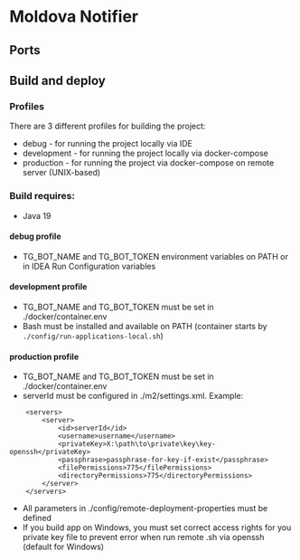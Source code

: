 # Moldova Notifier

## Ports


## Build and deploy

### Profiles
There are 3 different profiles for building the project:
* debug - for running the project locally via IDE
* development - for running the project locally via docker-compose
* production - for running the project via docker-compose on remote server (UNIX-based)

### Build requires:
* Java 19

#### debug profile
* TG_BOT_NAME and TG_BOT_TOKEN environment variables on PATH or in IDEA Run Configuration variables

#### development profile
* TG_BOT_NAME and TG_BOT_TOKEN must be set in ./docker/container.env
* Bash must be installed and available on PATH (container starts by `./config/run-applications-local.sh`)

#### production profile
* TG_BOT_NAME and TG_BOT_TOKEN must be set in ./docker/container.env
* serverId must be configured in ./m2/settings.xml. Example:
```
    <servers>
        <server>
            <id>serverId</id>
            <username>username</username>
            <privateKey>X:\path\to\private\key\key-openssh</privateKey>
            <passphrase>passphrase-for-key-if-exist</passphrase>
			<filePermissions>775</filePermissions>
			<directoryPermissions>775</directoryPermissions>
        </server>
    </servers>
```
* All parameters in ./config/remote-deployment-properties must be defined
* If you build app on Windows, you must set correct access rights for you private key file 
to prevent error when run remote .sh via openssh (default for Windows)
